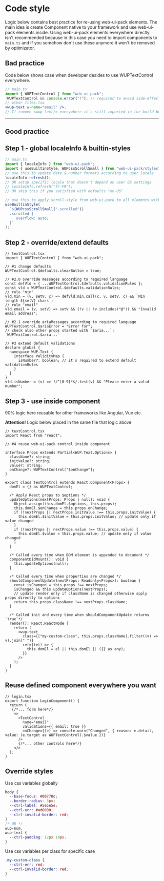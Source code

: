 # Code style

Logic below contains best practice for re-using web-ui-pack elements. The main idea is create Component native to your framework and use web-ui-pack elements inside. Using web-ui-pack elements everywhere directly isn't recommended because in this case you need to import components to `main.ts` and if you somehow don't use these anymore it won't be removed by optimizator.

## Bad practice

Code below shows case when developer desides to use WUPTextControl everywhere.

```jsx
// main.ts
import { WUPTextControl } from "web-ui-pack";
!WUPTextControl && console.error("!"); // required to avoid side-effects - optimization feature/issue
// other files.tsx
<wup-text w-name="email" />;
// If remove <wup-text/> everywhere it's still imported in the build because inlcuded in `main.ts`
```

---

## Good practice

## Step 1 - global localeInfo & builtin-styles

```js
// main.ts
import { localeInfo } from "web-ui-pack";
import { useBuiltinStyle, WUPcssScrollSmall } from "web-ui-pack/styles";
// use this to update date & number formats according to user locale
localeInfo.refresh();
// OR setup specific locale that doesn't depend on user OS settings
// localeInfo.refresh("fr-FR");
// OR skip this if you satisfied with defaults "en-US"

// use this to apply scroll-style from web-ui-pack to all elements with class=".scrolled"
useBuiltinStyle(
  `${WUPcssScrollSmall(".scrolled")}
  .scrolled {
     overflow: auto;
  }`
);

```

## Step 2 - override/extend defaults

```tsx
// textControl.tsx
import { WUPTextControl } from "web-ui-pack";

// #1 change defaults
WUPTextControl.$defaults.clearButton = true;

// #2.0 override messages according to required language
const defVld = { ...WUPTextControl.$defaults.validationRules };
const vld = WUPTextControl.$defaults.validationRules;
// rule "min"
vld.min = (v, setV, c) => defVld.min.call(c, v, setV, c) && `Min length ${setV} chars`;
// rule "email"
vld.email = (v, setV) => setV && (!v || !v.includes("@")) && "Invalid email address";

// #2.1 override ariaMessages according to required language
WUPTextControl.$ariaError = "Error for";
// check also other props started with `$aria...`: `WUPTextControl.$aria...`

// #3 extend default validations
declare global {
  namespace WUP.Text {
    interface ValidityMap {
      isNumber?: boolean; // it's required to extend default validationRules
    }
  }
}
vld.isNumber = (v) => !/^[0-9]*$/.test(v) && "Please enter a valid number";
```

## Step 3 - use inside component

90% logic here reusable for other frameworks like Angular, Vue etc.

**Attention!** Logic below placed in the same file that logic above

```tsx
// textControl.tsx
import React from "react";

// #4 reuse web-ui-pack control inside component

interface Props extends Partial<WUP.Text.Options> {
  className?: string;
  initValue?: string;
  value?: string;
  onChange?: WUPTextControl["$onChange"];
}

export class TextControl extends React.Component<Props> {
  domEl = {} as WUPTextControl;

  /* Apply React props to $options */
  updateOptions(nextProps: Props | null): void {
    Object.assign(this.domEl.$options, this.props);
    this.domEl.$onChange = this.props.onChange;
    if (!nextProps || nextProps.initValue !== this.props.initValue) {
      this.domEl.$initValue = this.props.initValue; // update only if value changed
    }
    if (!nextProps || nextProps.value !== this.props.value) {
      this.domEl.$value = this.props.value; // update only if value changed
    }
  }

  /* Called every time when DOM element is appended to document */
  componentDidMount(): void {
    this.updateOptions(null);
  }

  /* Called every time when properties are changed */
  shouldComponentUpdate(nextProps: Readonly<Props>): boolean {
    const isChanged = this.props !== nextProps;
    isChanged && this.updateOptions(nextProps);
    // update render only if className is changed otherwise apply props directly to options
    return this.props.className !== nextProps.className;
  }

  /* Called init and every time when shouldComponentUpdate returns `true`*/
  render(): React.ReactNode {
    return (
      <wup-text
        class={["my-custom-class", this.props.className].filter((v) => v).join(" ")}
        ref={(el) => {
          this.domEl = el || this.domEl || ({} as any);
        }}
      />
    );
  }
}
```

## Reuse defined component everywhere you want

```tsx
// login.tsx
export function LoginComponent() {
  return (
   {/*... form here*/}
    <>
      <TextControl
        name="email"
        validations={{ email: true }}
        onChange={(e) => console.warn("Changed", { reason: e.detail, value: (e.target as WUPTextControl).$value })}
      />
      {/*... other controls here*/}
    </>
  );
}
```

## Override styles

Use css variables globally

```css
body {
  --base-focus: #00778d;
  --border-radius: 6px;
  --ctrl-label: #5e5e5e;
  --ctrl-err: #ad0000;
  --ctrl-invalid-border: red;
}
/* OR */
wup-num,
wup-text {
  --ctrl-padding: 12px 14px;
}
```

Use css variables per class for specific case

```css
.my-custom-class {
  --ctrl-err: red;
  --ctrl-invalid-border: red;
}
```
